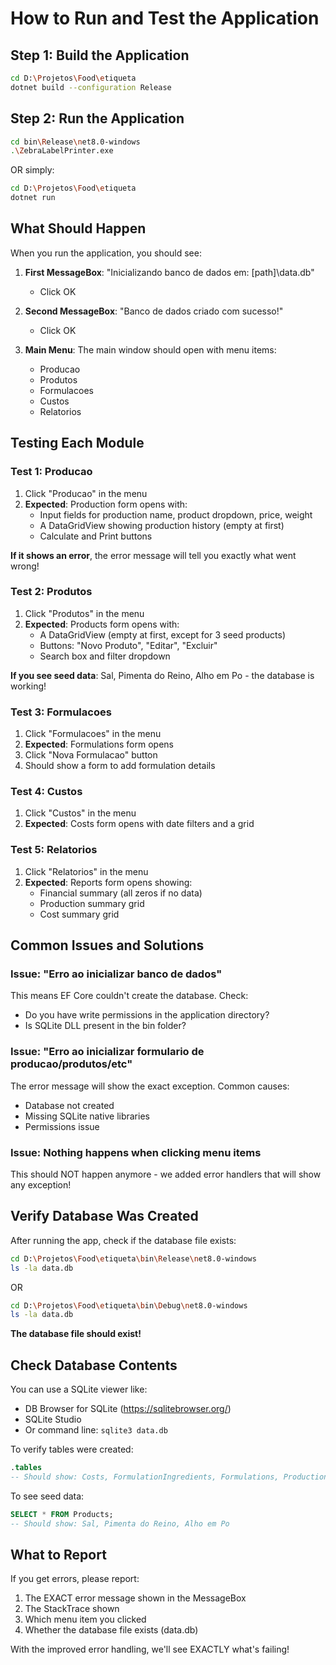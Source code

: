 # How to Run and Test the Application

## Step 1: Build the Application

```bash
cd D:\Projetos\Food\etiqueta
dotnet build --configuration Release
```

## Step 2: Run the Application

```bash
cd bin\Release\net8.0-windows
.\ZebraLabelPrinter.exe
```

OR simply:

```bash
cd D:\Projetos\Food\etiqueta
dotnet run
```

## What Should Happen

When you run the application, you should see:

1. **First MessageBox**: "Inicializando banco de dados em: [path]\data.db"
   - Click OK

2. **Second MessageBox**: "Banco de dados criado com sucesso!"
   - Click OK

3. **Main Menu**: The main window should open with menu items:
   - Producao
   - Produtos
   - Formulacoes
   - Custos
   - Relatorios

## Testing Each Module

### Test 1: Producao
1. Click "Producao" in the menu
2. **Expected**: Production form opens with:
   - Input fields for production name, product dropdown, price, weight
   - A DataGridView showing production history (empty at first)
   - Calculate and Print buttons

**If it shows an error**, the error message will tell you exactly what went wrong!

### Test 2: Produtos
1. Click "Produtos" in the menu
2. **Expected**: Products form opens with:
   - A DataGridView (empty at first, except for 3 seed products)
   - Buttons: "Novo Produto", "Editar", "Excluir"
   - Search box and filter dropdown

**If you see seed data**: Sal, Pimenta do Reino, Alho em Po - the database is working!

### Test 3: Formulacoes
1. Click "Formulacoes" in the menu
2. **Expected**: Formulations form opens
3. Click "Nova Formulacao" button
4. Should show a form to add formulation details

### Test 4: Custos
1. Click "Custos" in the menu
2. **Expected**: Costs form opens with date filters and a grid

### Test 5: Relatorios
1. Click "Relatorios" in the menu
2. **Expected**: Reports form opens showing:
   - Financial summary (all zeros if no data)
   - Production summary grid
   - Cost summary grid

## Common Issues and Solutions

### Issue: "Erro ao inicializar banco de dados"

This means EF Core couldn't create the database. Check:
- Do you have write permissions in the application directory?
- Is SQLite DLL present in the bin folder?

### Issue: "Erro ao inicializar formulario de producao/produtos/etc"

The error message will show the exact exception. Common causes:
- Database not created
- Missing SQLite native libraries
- Permissions issue

### Issue: Nothing happens when clicking menu items

This should NOT happen anymore - we added error handlers that will show any exception!

## Verify Database Was Created

After running the app, check if the database file exists:

```bash
cd D:\Projetos\Food\etiqueta\bin\Release\net8.0-windows
ls -la data.db
```

OR

```bash
cd D:\Projetos\Food\etiqueta\bin\Debug\net8.0-windows
ls -la data.db
```

**The database file should exist!**

## Check Database Contents

You can use a SQLite viewer like:
- DB Browser for SQLite (https://sqlitebrowser.org/)
- SQLite Studio
- Or command line: `sqlite3 data.db`

To verify tables were created:
```sql
.tables
-- Should show: Costs, FormulationIngredients, Formulations, Productions, Products
```

To see seed data:
```sql
SELECT * FROM Products;
-- Should show: Sal, Pimenta do Reino, Alho em Po
```

## What to Report

If you get errors, please report:
1. The EXACT error message shown in the MessageBox
2. The StackTrace shown
3. Which menu item you clicked
4. Whether the database file exists (data.db)

With the improved error handling, we'll see EXACTLY what's failing!
